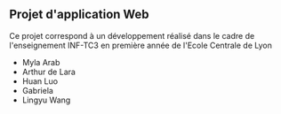 ## Projet d'application Web

Ce projet correspond à un développement réalisé dans le cadre de l'enseignement INF-TC3 en première année de l'Ecole Centrale de Lyon

- Myla Arab
- Arthur de Lara
- Huan Luo
- Gabriela
- Lingyu Wang
